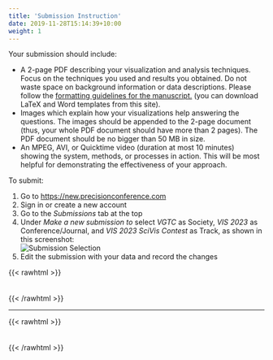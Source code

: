 ```yaml
---
title: 'Submission Instruction'
date: 2019-11-28T15:14:39+10:00
weight: 1
---
```


Your submission should include:
- A 2-page PDF describing your visualization and analysis techniques. Focus on the techniques you used and results you obtained. Do not waste space on background information or data descriptions. Please follow the [formatting guidelines for the manuscript.](http://junctionpublishing.org/vgtc/Tasks/camera.html) (you can download LaTeX and Word templates from this site).
- Images which explain how your visualizations help answering the questions. The images should be appended to the 2-page document (thus, your whole PDF document should have more than 2 pages). The PDF document should be no bigger than 50 MB in size.
- An MPEG, AVI, or Quicktime video (duration at most 10 minutes) showing the system, methods, or processes in action. This will be most helpful for demonstrating the effectiveness of your approach.


To submit:
1. Go to https://new.precisionconference.com
2. Sign in or create a new account
3. Go to the *Submissions* tab at the top 
4. Under *Make a new submission to* select *VGTC* as Society, *VIS 2023* as Conference/Journal, and *VIS 2023 SciVis Contest* as Track, as shown in this screenshot:  
![Submission Selection](/submit.png)
5. Edit the submission with your data and record the changes  


{{< rawhtml >}}
<div style="height:  20px"></div>
{{< /rawhtml >}} 

----------   

{{< rawhtml >}}
<div style="height:  20px"></div>
{{< /rawhtml >}}